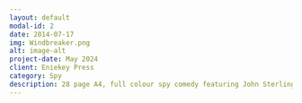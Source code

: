 ```yaml
---
layout: default
modal-id: 2
date: 2014-07-17
img: Windbreaker.png
alt: image-alt
project-date: May 2024
client: Eniekey Press
category: Spy
description: 28 page A4, full colour spy comedy featuring John Sterling, Agent of S.N.O.O.P
---
```

